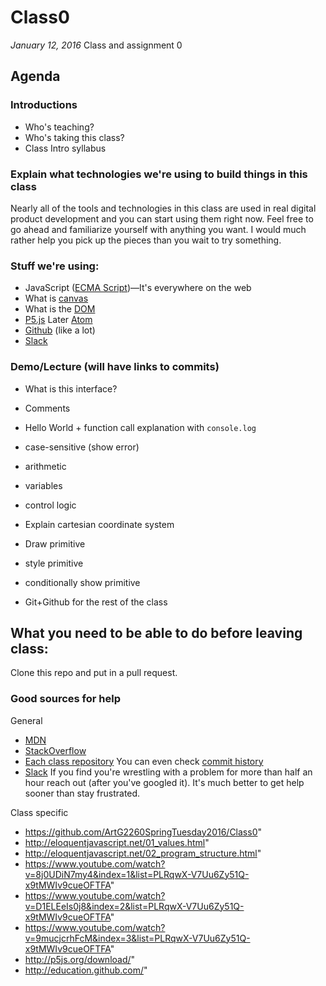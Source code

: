 # Class0
*January 12, 2016*
Class and assignment 0

## Agenda

### Introductions
- Who's teaching?
- Who's taking this class?
- Class Intro syllabus

### Explain what technologies we're using to build things in this class
Nearly all of the tools and technologies in this class are used in real digital product development and you can start using them right now. Feel free to go ahead and familiarize yourself with anything you want. I would much rather help you pick up the pieces than you wait to try something.

### Stuff we're using:
- JavaScript ([ECMA Script](https://www.google.com/search?q=javascript+vs+ecmascript))—It's everywhere on the web
- What is [canvas](https://developer.mozilla.org/en-US/docs/Web/API/Canvas_API)
- What is the [DOM](https://developer.mozilla.org/en-US/docs/Web/API/Document_Object_Model)
- [P5.js](http://p5js.org/download/) Later [Atom](https://atom.io/)
- [Github](https://github.com) (like a lot)
- [Slack](https://slack.com)

### Demo/Lecture (will have links to commits)
- What is this interface?
- Comments
- Hello World + function call explanation with `console.log`
- case-sensitive (show error)
- arithmetic
- variables
- control logic
- Explain cartesian coordinate system
- Draw primitive
- style primitive
- conditionally show primitive

- Git+Github for the rest of the class


## What you need to be able to do before leaving class:
Clone this repo and put in a pull request.


### Good sources for help
General
- [MDN](https://developer.mozilla.org)
- [StackOverflow](http://stackoverflow.com/questions/tagged/javascript)
- [Each class repository](https://github.com/ArtG2260SpringTuesday2016/Class0) You can even check [commit history](https://github.com/ArtG2260SpringTuesday2016/Class0/commits/master)
- [Slack](https://artg2260st2016.slack.com/messages/@slackbot/) If you find you're wrestling with a problem for more than half an hour reach out (after you've googled it). It's much better to get help sooner than stay frustrated.

Class specific
- https://github.com/ArtG2260SpringTuesday2016/Class0"
- http://eloquentjavascript.net/01_values.html"
- http://eloquentjavascript.net/02_program_structure.html"
- https://www.youtube.com/watch?v=8j0UDiN7my4&index=1&list=PLRqwX-V7Uu6Zy51Q-x9tMWIv9cueOFTFA"
- https://www.youtube.com/watch?v=D1ELEeIs0j8&index=2&list=PLRqwX-V7Uu6Zy51Q-x9tMWIv9cueOFTFA"
- https://www.youtube.com/watch?v=9mucjcrhFcM&index=3&list=PLRqwX-V7Uu6Zy51Q-x9tMWIv9cueOFTFA"
- http://p5js.org/download/"
- http://education.github.com/"



